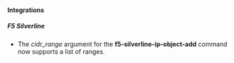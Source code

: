 
#### Integrations
##### F5 Silverline
- The *cidr_range* argument for the **f5-silverline-ip-object-add** command now supports a list of ranges.
